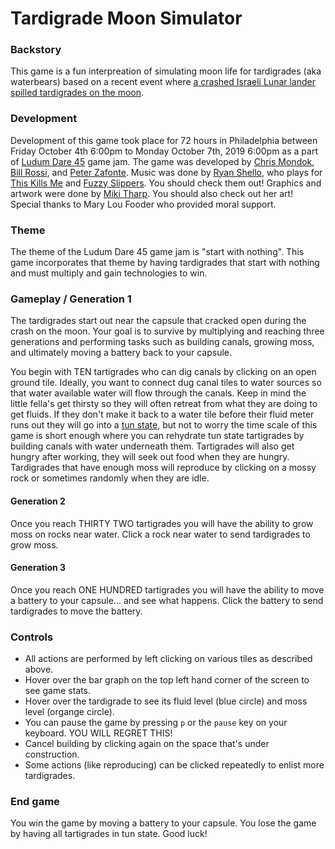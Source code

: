 # Tardigrade Moon Simulator

### Backstory
This game is a fun interpreation of simulating moon life for tardigrades (aka waterbears) based on a recent event where [a crashed Israeli Lunar lander spilled tardigrades on the moon](https://www.wired.com/story/a-crashed-israeli-lunar-lander-spilled-tardigrades-on-the-moon/).

### Development
Development of this game took place for 72 hours in Philadelphia between Friday October 4th 6:00pm to Monday October 7th, 2019 6:00pm as a part of [Ludum Dare 45](https://ldjam.com/events/ludum-dare/45) game jam. The game was developed by [Chris Mondok](https://chrismondok.github.io/), [Bill Rossi](https://github.com/bassguitarbill), and [Peter Zafonte](https://www.pzafonte.com/). Music was done by [Ryan Shello](https://www.ryanshellomusic.com/), who plays for [This Kills Me](https://thiskillsme.bandcamp.com/) and [Fuzzy Slippers](https://fuzzyslippers.bandcamp.com/). You should check them out! Graphics and artwork were done by [Miki Tharp](https://www.mikitharp.com/). You should also check out her art! Special thanks to Mary Lou Fooder who provided moral support. 

### Theme
The theme of the Ludum Dare 45 game jam is "start with nothing". This game incorporates that theme by having tardigrades that start with nothing and must multiply and gain technologies to win.

### Gameplay / Generation 1
The tardigrades start out near the capsule that cracked open during the crash on the moon. Your goal is to survive by multiplying and reaching three generations and performing tasks such as building canals, growing moss, and ultimately moving a battery back to your capsule.

You begin with TEN tartigrades who can dig canals by clicking on an open ground tile. Ideally, you want to connect dug canal tiles to water sources so that water available water will flow through the canals. Keep in mind the little fella's get thirsty so they will often retreat from what they are doing to get fluids. If they don't make it back to a water tile before their fluid meter runs out they will go into a [tun state](http://www.bbc.com/earth/story/20150313-the-toughest-animals-on-earth), but not to worry the time scale of this game is short enough where you can rehydrate tun state tartigrades by building canals with water underneath them. Tartigrades will also get hungry after working, they will seek out food when they are hungry. Tardigrades that have enough moss will reproduce by clicking on a mossy rock or sometimes randomly when they are idle.

#### Generation 2
Once you reach THIRTY TWO tartigrades you will have the ability to grow moss on rocks near water. Click a rock near water to send tardigrades to grow moss.

#### Generation 3
Once you reach ONE HUNDRED tartigrades you will have the ability to move a battery to your capsule... and see what happens. Click the battery to send tardigrades to move the battery.

### Controls
- All actions are performed by left clicking on various tiles as described above. 
- Hover over the bar graph on the top left hand corner of the screen to see game stats.
- Hover over the tardigrade to see its fluid level (blue circle) and moss level (organge circle).
- You can pause the game by pressing `p` or the `pause` key on your keyboard. YOU WILL REGRET THIS!
- Cancel building by clicking again on the space that's under construction.
- Some actions (like reproducing) can be clicked repeatedly to enlist more tardigrades.

### End game
You win the game by moving a battery to your capsule. You lose the game by having all tartigrades in tun state. Good luck!


